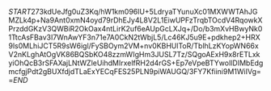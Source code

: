 $START$273kdUeJfg0uZ3Kq/hW1km096lU+5LdryaTYunuXc01MXWWTAhJGMZLk4p+Na9Ant0xmN4oyd79rDhEJy4L8V2L1EiwUPFzTrqbTOcdV4RqowkXPrzddGKzV3QWBiR2OkOax4ntLirK2uf6eAUpGcLXJq+/Do/b3mXvHBwyNk01TtcAsFBav3I7WnAwYF3n71e7A0CkN2tWbjL5/Lc46KJ5u9E+pdkhep2+HRX9ls0MLhiJCT5R9sW6igl/FySBOym2VM+nv0KBHUlToR/TblhLzKYopWN66xV2nKLghAtOgVK86BQSbKO48zzmWIgHm3JUSL7Tz/SQgoAExH9x8rETLxkyiOhQcB3rSFAXajLNtWZleUihdMIrxelfRH2d4rGS+Ep7eVpeBTYwoIlDIMbEdgmcfgjPdt2gBUXfdjdTLaExYECqFES25PLN9piWAUGQ/3FY7Kfiini9M1WiIVg==$END$